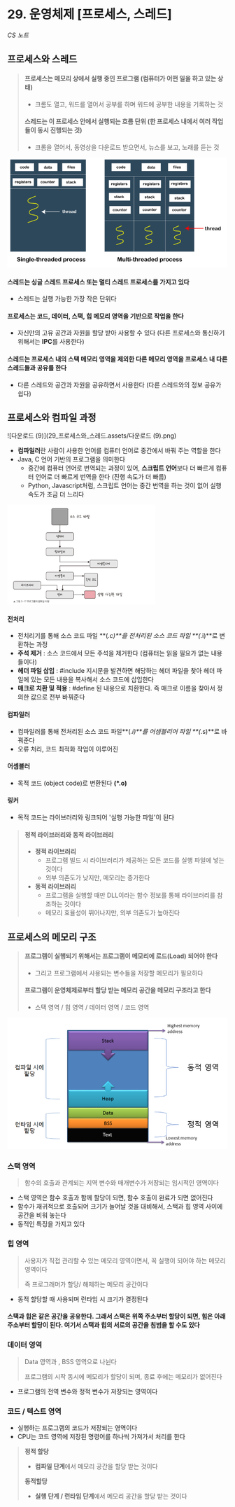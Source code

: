 # 29. 운영체제 [프로세스, 스레드]

*CS 노트*



## 프로세스와 스레드

> #### 프로세스는 메모리 상에서 실행 중인 프로그램 (컴퓨터가 어떤 일을 하고 있는 상태)
>
> - 크롬도 열고, 워드를 열어서 공부를 하며 워드에 공부한 내용을 기록하는 것
>
> #### 스레드는 이 프로세스 안에서 실행되는 흐름 단위 (한 프로세스 내에서 여러 작업들이 동시 진행되는 것)
>
> - 크롬을 열어서, 동영상을 다운로드 받으면서, 뉴스를 보고, 노래를 듣는 것

<img src="29_프로세스와_스레드.assets/process-vs-thread3.png" alt="process-vs-thread3" style="zoom: 67%;" />

#### 스레드는 싱글 스레드 프로세스 또는 멀티 스레드 프로세스를 가지고 있다

- 스레드는 실행 가능한 가장 작은 단위다



#### 프로세스는 코드, 데이터, 스택, 힙 메모리 영역을 기반으로 작업을 한다

- 자신만의 고유 공간과 자원을 할당 받아 사용할 수 있다 (다른 프로세스와 통신하기 위해서는 **IPC**를 사용한다)



#### 스레드는 프로세스 내의 스택 메모리 영역을 제외한 다른 메모리 영역을 프로세스 내 다른 스레드들과 공유를 한다

-  다른 스레드와 공간과 자원을 공유하면서 사용한다 (다른 스레드와의 정보 공유가 쉽다)





## 프로세스와 컴파일 과정

![다운로드 (9)](29_프로세스와_스레드.assets/다운로드 (9).png)

- **컴파일러**란 사람이 사용한 언어를 컴퓨터 언어로 중간에서 바꿔 주는 역할을 한다
- Java, C 언어 기반의 프로그램을 의미한다
  - 중간에 컴퓨터 언어로 번역되는 과정이 있어, **스크립트 언어**보다 더 빠르게 컴퓨터 언어로 더 빠르게 번역을 한다 (진행 속도가 더 빠름)
  - Python, Javascript처럼, 스크립트 언어는 중간 번역을 하는 것이 없어 실행 속도가 조금 더 느리다



<img src="29_프로세스와_스레드.assets/image (6).png" alt="image (6)" style="zoom: 33%;" />



#### 전처리

- 전치리기를 통해 소스 코드 파일 **(*.c)**을 전처리된 소스 코드 파일 **(*.i)**로 변환하는 과정
- **주석 제거** : 소스 코드에서 모든 주석을 제거한다 (컴퓨터는 읽을 필요가 없는 내용들이다)
- **헤더 파일 삽입** : #include 지시문을 발견하면 해당하는 헤더 파일을 찾아 헤더 파일에 있는 모든 내용을 복사해서 소스 코드에 삽입한다
- **매크로 치환 및 적용** : #define 된 내용으로 치환한다. 즉 매크로 이름을 찾아서 정의한 값으로 전부 바꿔준다



#### 컴파일러

- 컴파일러를 통해 전처리된 소스 코드 파일**(*.i)**를 어셈블리어 파일 **(*.s)**로 바꿔준다
- 오류 처리, 코드 최적화 작업이 이루어진




#### 어셈블러

- 목적 코드 (object code)로 변환된다 **(*.o)**



#### 링커

- 목적 코드는 라이브러리와 링크되어 '실행 가능한 파일'이 된다





>  #### 정적 라이브러리와 동적 라이브러리
>
> - **정적 라이브러리**
>   - 프로그램 빌드 시 라이브러리가 제공하는 모든 코드를 실행 파일에 넣는 것이다
>   - 외부 의존도가 낮지만, 메모리는 증가한다
> - **동적 라이브러리**
>   - 프로그램을 실행할 때만 DLL이라는 함수 정보를 통해 라이브러리를 참조하는 것이다
>   - 메모리 효율성이 뛰어나지만, 외부 의존도가 높아진다





## 프로세스의 메모리 구조

> #### 프로그램이 실행되기 위해서는 프로그램이 메모리에 로드(Load) 되어야 한다
>
> - 그리고 프로그램에서 사용되는 변수들을 저장할 메모리가 필요하다
>
> #### 프로그램이 운영체제로부터 할당 받는 메모리 공간을 메모리 구조라고 한다
>
> - 스택 영역 / 힙 영역 / 데이터 영역 / 코드 영역

![image-20230317091736071](29_프로세스와_스레드.assets/image-20230317091736071.png)



### 스택 영역

> 함수의 호출과 관계되는 지역 변수와 매개변수가 저장되는 임시적인 영역이다

- 스택 영역은 함수 호출과 함께 할당이 되면, 함수 호출이 완료가 되면 없어진다
- 함수가 재귀적으로 호출되어 크기가 늘어날 것을 대비해서, 스택과 힙 영역 사이에 공간을 비워 놓는다
- 동적인 특징을 가지고 있다



### 힙 영역

> 사용자가 직접 관리할 수 있는 메모리 영역이면서, 꼭 실행이 되어야 하는 메모리 영역이다
>
> 즉 프로그래머가 할당/ 해제하는 메모리 공간이다

- 동적 할당할 때 사용되며 런타임 시 크기가 결정된다



#### 스택과 힙은 같은 공간을 공유한다. 그래서 스택은 위쪽 주소부터 할당이 되면, 힘은 아래 주소부터 할당이 된다. 여기서 스택과 힙의 서로의 공간을 침범을 할 수도 있다





### 데이터 영역

> Data 영역과 , BSS 영역으로 나뉜다
>
> 프로그램의 시작 동시에 메모리가 할당이 되며, 종료 후에는 메모리가 없어진다

- 프로그램의 전역 변수와 정적 변수가 저장되는 영역이다





### 코드 / 텍스트 영역

- 실행하는 프로그램의 코드가 저장되는 영역이다
- CPU는 코드 영역에 저장된 명령어를 하나씩 가져가서 처리를 한다





> **정적 할당**
>
> - **컴파일 단계**에서 메모리 공간을 할당 받는 것이다
>
> 
>
> **동적할당**
>
> - **실행 단계 / 런타임 단계**에서 메모리 공간을 할당 받는 것이다



